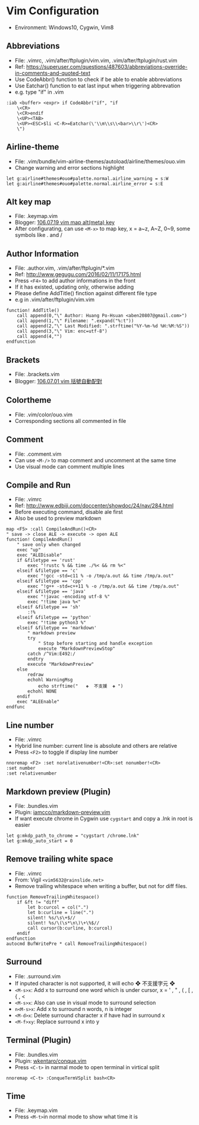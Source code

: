 Vim Configuration
===
- Environment: Windows10, Cygwin, Vim8

## Abbreviations
- File: .vimrc, .vim/after/ftplugin/vim.vim, .vim/after/ftplugin/rust.vim
- Ref: https://superuser.com/questions/487603/abbreviations-override-in-comments-and-quoted-text
- Use CodeAbbr() function to check if be able to enable abbreviations
- Use Eatchar() function to eat last input when triggering abbrevation
- e.g. type "if" in .vim

```vim
:iab <buffer> <expr> if CodeAbbr("if", "if
    \<CR>
    \<CR>endif
    \<UP><TAB>
    \<UP><ESC>$li <C-R>=Eatchar(\'\\m\\s\\<bar>\\r\')<CR>
    \")
```

## Airline-theme
- File: .vim/bundle/vim-airline-themes/autoload/airline/themes/ouo.vim
- Change warning and error sections highlight

```vim
let g:airline#themes#ouo#palette.normal.airline_warning = s:W
let g:airline#themes#ouo#palette.normal.airline_error = s:E
```

## Alt key map
- File: .keymap.vim
- Blogger: [106.07.19 vim map alt(meta) key](http://aben20807.blogspot.tw/2017/07/1060719-vim-map-altmeta-key.html)
- After configurating, can use `<M-x>` to map key, x = a~z, A~Z, 0~9, some symbols like . and /

## Author Information
- File: .author.vim, .vim/after/ftplugin/\*.vim
- Ref:  http://www.gegugu.com/2016/02/11/17175.html
- Press `<F4>` to add author informations in the front
- If it has existed, updating only, otherwise adding
- Please define AddTitle() finction against different file type
- e.g in .vim/after/ftplugin/vim.vim

```vim
function! AddTitle()
    call append(0,"\" Author: Huang Po-Hsuan <aben20807@gmail.com>")
    call append(1,"\" Filename: ".expand("%:t"))
    call append(2,"\" Last Modified: ".strftime("%Y-%m-%d %H:%M:%S"))
    call append(3,"\" Vim: enc=utf-8")
    call append(4,"")
endfunction
```

## Brackets
- File: .brackets.vim
- Blogger: [106.07.01 vim 括號自動配對](http://aben20807.blogspot.tw/2017/07/1060701-vim.html)

## Colortheme
- File: .vim/color/ouo.vim
- Corresponding sections all commented in file

## Comment
- File: .comment.vim
- Can use `<M-/>` to map comment and uncomment at the same time
- Use visual mode can comment multiple lines

## Compile and Run
- File: .vimrc
- Ref: http://www.edbiji.com/doccenter/showdoc/24/nav/284.html
- Before executing command, disable ale first
- Also be used to preview markdown

```vim
map <F5> :call CompileAndRun()<CR>
" save -> close ALE -> execute -> open ALE
function! CompileAndRun()
    " save only when changed
    exec "up"
    exec "ALEDisable"
    if &filetype == 'rust'
        exec "!rustc % && time ./%< && rm %<"
    elseif &filetype == 'c'
        exec "!gcc -std=c11 % -o /tmp/a.out && time /tmp/a.out"
    elseif &filetype == 'cpp'
        exec "!g++ -std=c++11 % -o /tmp/a.out && time /tmp/a.out"
    elseif &filetype == 'java'
        exec "!javac -encoding utf-8 %"
        exec "!time java %<"
    elseif &filetype == 'sh'
        :!%
    elseif &filetype == 'python'
        exec "!time python3 %"
    elseif &filetype == 'markdown'
        " markdown preview
        try
            " Stop before starting and handle exception
            execute "MarkdownPreviewStop"
        catch /^Vim:E492:/
        endtry
        execute "MarkdownPreview"
    else
        redraw
        echohl WarningMsg
            echo strftime("   ❖  不支援  ❖ ")
        echohl NONE
    endif
    exec "ALEEnable"
endfunc
```

## Line number
- File: .vimrc
- Hybrid line number: current line is absolute and others are relative
- Press `<F2>` to toggle if display line number

```vim
nnoremap <F2> :set norelativenumber!<CR>:set nonumber!<CR>
:set number
:set relativenumber
```

## Markdown preview (Plugin)
- File: .bundles.vim
- Plugin: [iamcco/markdown-preview.vim](https://github.com/iamcco/markdown-preview.vim)
- If want execute chrome in Cygwin use `cygstart` and copy a .lnk in root is easier

```vim
let g:mkdp_path_to_chrome = "cygstart /chrome.lnk"
let g:mkdp_auto_start = 0
```

## Remove trailing white space
- File: .vimrc
- From: Vigil `<vim5632@rainslide.net>`
- Remove trailing whitespace when writing a buffer, but not for diff files.

```vim
function RemoveTrailingWhitespace()
    if &ft != "diff"
        let b:curcol = col(".")
        let b:curline = line(".")
        silent! %s/\s\+$//
        silent! %s/\(\s*\n\)\+\%$//
        call cursor(b:curline, b:curcol)
    endif
endfunction
autocmd BufWritePre * call RemoveTrailingWhitespace()
```

## Surround
- File: .surround.vim
- If inputed character is not supported, it will echo  ❖  不支援字元 ❖
- `<M-s>x`: Add x to surround one word which is under cursor, x = ' , " , \( , \[ , \{ , <
- `<M-s>x`: Also can use in visual mode to surround selection
- `n<M-s>x`: Add x to surround n words, n is integer
- `<M-d>x`: Delete surround character x if have had in surround x
- `<M-f>xy`: Replace surround x into y

## Terminal (Plugin)
- File: .bundles.vim
- Plugin: [wkentaro/conque.vim](https://github.com/wkentaro/conque.vim)
- Press `<C-t>` in narmal mode to open terminal in virtical split

```vim
nnoremap <C-t> :ConqueTermVSplit bash<CR>
```

## Time
- File: .keymap.vim
- Press `<M-t>`in normal mode to show what time it is
